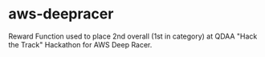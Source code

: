 # aws-deepracer
Reward Function used to place 2nd overall (1st in category) at QDAA "Hack the Track" Hackathon for AWS Deep Racer.
